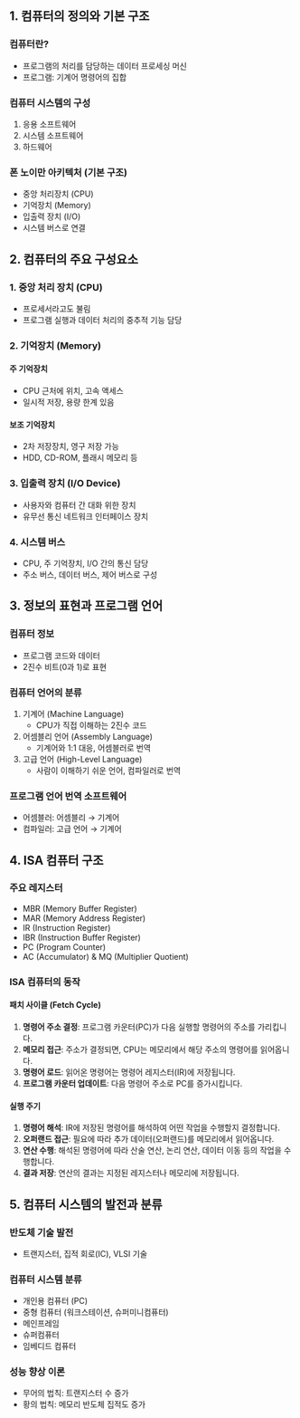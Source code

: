 ## 1. 컴퓨터의 정의와 기본 구조
### 컴퓨터란?
- 프로그램의 처리를 담당하는 데이터 프로세싱 머신
- 프로그램: 기계어 명령어의 집합
### 컴퓨터 시스템의 구성
1. 응용 소프트웨어
2. 시스템 소프트웨어
3. 하드웨어
### 폰 노이만 아키텍처 (기본 구조)
- 중앙 처리장치 (CPU)
- 기억장치 (Memory)
- 입출력 장치 (I/O)
- 시스템 버스로 연결
## 2. 컴퓨터의 주요 구성요소

### 1. 중앙 처리 장치 (CPU)
- 프로세서라고도 불림
- 프로그램 실행과 데이터 처리의 중추적 기능 담당

### 2. 기억장치 (Memory)
#### 주 기억장치
- CPU 근처에 위치, 고속 액세스
- 일시적 저장, 용량 한계 있음

#### 보조 기억장치
- 2차 저장장치, 영구 저장 가능
- HDD, CD-ROM, 플래시 메모리 등

### 3. 입출력 장치 (I/O Device)
- 사용자와 컴퓨터 간 대화 위한 장치
- 유무선 통신 네트워크 인터페이스 장치

### 4. 시스템 버스
- CPU, 주 기억장치, I/O 간의 통신 담당
- 주소 버스, 데이터 버스, 제어 버스로 구성

## 3. 정보의 표현과 프로그램 언어

### 컴퓨터 정보
- 프로그램 코드와 데이터
- 2진수 비트(0과 1)로 표현

### 컴퓨터 언어의 분류
1. 기계어 (Machine Language)
   - CPU가 직접 이해하는 2진수 코드
2. 어셈블리 언어 (Assembly Language)
   - 기계어와 1:1 대응, 어셈블러로 번역
3. 고급 언어 (High-Level Language)
   - 사람이 이해하기 쉬운 언어, 컴파일러로 번역

### 프로그램 언어 번역 소프트웨어
- 어셈블러: 어셈블리 → 기계어
- 컴파일러: 고급 언어 → 기계어

## 4. ISA 컴퓨터 구조

### 주요 레지스터
- MBR (Memory Buffer Register)
- MAR (Memory Address Register)
- IR (Instruction Register)
- IBR (Instruction Buffer Register)
- PC (Program Counter)
- AC (Accumulator) & MQ (Multiplier Quotient)

### ISA 컴퓨터의 동작
#### 패치 사이클 (Fetch Cycle)
1.  **명령어 주소 결정**: 프로그램 카운터(PC)가 다음 실행할 명령어의 주소를 가리킵니다.
2. **메모리 접근**: 주소가 결정되면, CPU는 메모리에서 해당 주소의 명령어를 읽어옵니다.
3. **명령어 로드**: 읽어온 명령어는 명령어 레지스터(IR)에 저장됩니다.
4. **프로그램 카운터 업데이트**: 다음 명령어 주소로 PC를 증가시킵니다.
#### 실행 주기
1. **명령어 해석**: IR에 저장된 명령어를 해석하여 어떤 작업을 수행할지 결정합니다.
2. **오퍼랜드 접근**: 필요에 따라 추가 데이터(오퍼랜드)를 메모리에서 읽어옵니다.
3. **연산 수행**: 해석된 명령어에 따라 산술 연산, 논리 연산, 데이터 이동 등의 작업을 수행합니다.
4. **결과 저장**: 연산의 결과는 지정된 레지스터나 메모리에 저장됩니다.
## 5. 컴퓨터 시스템의 발전과 분류
### 반도체 기술 발전
- 트랜지스터, 집적 회로(IC), VLSI 기술
### 컴퓨터 시스템 분류
- 개인용 컴퓨터 (PC)
- 중형 컴퓨터 (워크스테이션, 슈퍼미니컴퓨터)
- 메인프레임
- 슈퍼컴퓨터
- 임베디드 컴퓨터
### 성능 향상 이론
- 무어의 법칙: 트랜지스터 수 증가
- 황의 법칙: 메모리 반도체 집적도 증가
